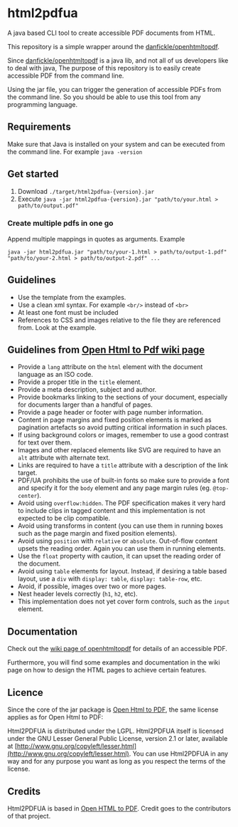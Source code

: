 # html2pdfua

A java based CLI tool to create accessible PDF documents from HTML.

This repository is a simple wrapper around the [danfickle/openhtmltopdf](https://github.com/danfickle/openhtmltopdf).

Since [danfickle/openhtmltopdf](https://github.com/danfickle/openhtmltopdf) is a java lib,
and not all of us developers like to deal with java, The purpose of this repository is to easily 
create accessible PDF from the command line.

Using the jar file, you can trigger the generation of accessible PDFs from the command line.
So you should be able to use this tool from any programming language.

## Requirements
Make sure that Java is installed on your system and can be executed from the command line. For example `java -version`

## Get started
1. Download `./target/html2pdfua-{version}.jar`
2. Execute `java -jar html2pdfua-{version}.jar "path/to/your.html > path/to/output.pdf"`

### Create multiple pdfs in one go
Append multiple mappings in quotes as arguments. Example
```
java -jar html2pdfua.jar "path/to/your-1.html > path/to/output-1.pdf" "path/to/your-2.html > path/to/output-2.pdf" ...
```
## Guidelines
+ Use the template from the examples.
+ Use a clean xml syntax. For example `<br/>` instead of `<br>`
+ At least one font must be included
+ References to CSS and images relative to the file they are referenced from. Look at the example.

## Guidelines from [Open Html to Pdf wiki page](https://github.com/danfickle/openhtmltopdf/wiki/PDF-Accessibility-(PDF-UA,-WCAG,-Section-508)-Support)
+ Provide a `lang` attribute on the `html` element with the document language as an ISO code.
+ Provide a proper title in the `title` element.
+ Provide a meta description, subject and author.
+ Provide bookmarks linking to the sections of your document, especially for documents larger than a handful of pages.
+ Provide a page header or footer with page number information.
+ Content in page margins and fixed position elements is marked as pagination artefacts so avoid putting critical information in such places.
+ If using background colors or images, remember to use a good contrast for text over them.
+ Images and other replaced elements like SVG are required to have an `alt` attribute with alternate text.
+ Links are required to have a `title` attribute with a description of the link target.
+ PDF/UA prohibits the use of built-in fonts so make sure to provide a font and specify it for the `body` element and any page margin rules (eg. `@top-center`).
+ Avoid using `overflow:hidden`. The PDF specification makes it very hard to include clips in tagged content and this implementation is not expected to be clip compatible.
+ Avoid using transforms in content (you can use them in running boxes such as the page margin and fixed position elements).
+ Avoid using `position` with `relative` or `absolute`. Out-of-flow content upsets the reading order. Again you can use them in running elements.
+ Use the `float` property with caution, it can upset the reading order of the document.
+ Avoid using `table` elements for layout. Instead, if desiring a table based layout, use a `div` with `display: table`, `display: table-row`, etc.
+ Avoid, if possible, images over two or more pages.
+ Nest header levels correctly (`h1`, `h2`, etc).
+ This implementation does not yet cover form controls, such as the `input` element.

## Documentation
Check out the [wiki page of openhtmltopdf](https://github.com/danfickle/openhtmltopdf/wiki/PDF-Accessibility-(PDF-UA,-WCAG,-Section-508)-Support) 
for details of an accessible PDF.

Furthermore, you will find some examples and documentation in the wiki page on how to design the HTML pages to achieve certain features.

## Licence
Since the core of the jar package is [Open Html to PDF](https://github.com/danfickle/openhtmltopdf), 
the same license applies as for Open Html to PDF:

Html2PDFUA is distributed under the LGPL.
Html2PDFUA itself is licensed under the GNU Lesser General Public License, version 2.1 or later, available at 
[http://www.gnu.org/copyleft/lesser.html](http://www.gnu.org/copyleft/lesser.html).
You can use Html2PDFUA in any way and for any purpose you want as long as you respect the terms of the license.

## Credits
Html2PDFUA is based in [Open HTML to PDF](https://github.com/danfickle/openhtmltopdf).
Credit goes to the contributors of that project.